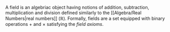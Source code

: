 A field is an algebriac object having notions of addition, subtraction, multiplication and division defined similarly to the [[Algebra/Real Numbers|real numbers]] ($\mathbb{R}$). Formally, fields are a set equipped with binary operations $+$ and $\times$ satisfying the *field axioms*.